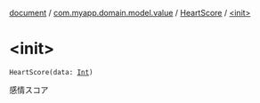 [document](../../index.md) / [com.myapp.domain.model.value](../index.md) / [HeartScore](index.md) / [&lt;init&gt;](./-init-.md)

# &lt;init&gt;

`HeartScore(data: `[`Int`](https://kotlinlang.org/api/latest/jvm/stdlib/kotlin/-int/index.html)`)`

感情スコア

